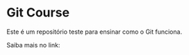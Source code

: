 # Git Course


Este é um repositório teste para ensinar como o Git funciona.

Saiba mais no link: 


